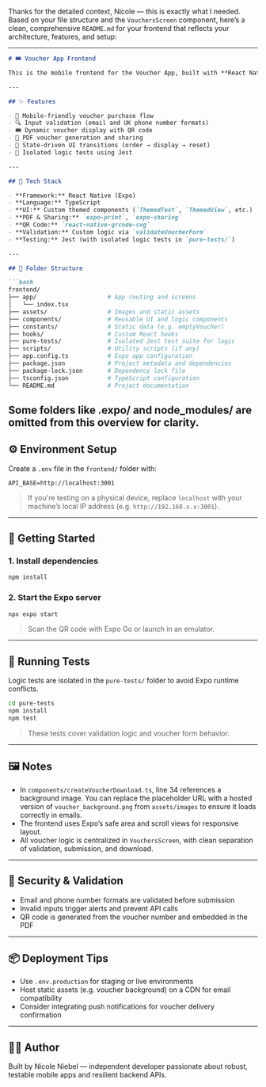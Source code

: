 Thanks for the detailed context, Nicole — this is exactly what I needed. Based on your file structure and the `VouchersScreen` component, here’s a clean, comprehensive `README.md` for your frontend that reflects your architecture, features, and setup:

---

```markdown
# 🎟️ Voucher App Frontend

This is the mobile frontend for the Voucher App, built with **React Native (Expo)** and **TypeScript**. It allows users to purchase gift vouchers, view them with a QR code, and download them as PDFs for sharing or printing.

---

## ✨ Features

- 📱 Mobile-friendly voucher purchase flow
- 🔍 Input validation (email and UK phone number formats)
- 🎟️ Dynamic voucher display with QR code
- 📄 PDF voucher generation and sharing
- 🔁 State-driven UI transitions (order → display → reset)
- 🧪 Isolated logic tests using Jest

---

## 🧱 Tech Stack

- **Framework:** React Native (Expo)
- **Language:** TypeScript
- **UI:** Custom themed components (`ThemedText`, `ThemedView`, etc.)
- **PDF & Sharing:** `expo-print`, `expo-sharing`
- **QR Code:** `react-native-qrcode-svg`
- **Validation:** Custom logic via `validateVoucherForm`
- **Testing:** Jest (with isolated logic tests in `pure-tests/`)

---

## 📁 Folder Structure

```bash
frontend/
├── app/                    # App routing and screens
│   └── index.tsx
├── assets/                 # Images and static assets
├── components/             # Reusable UI and logic components
├── constants/              # Static data (e.g. emptyVoucher)
├── hooks/                  # Custom React hooks
├── pure-tests/             # Isolated Jest test suite for logic
├── scripts/                # Utility scripts (if any)
├── app.config.ts           # Expo app configuration
├── package.json            # Project metadata and dependencies
├── package-lock.json       # Dependency lock file
├── tsconfig.json           # TypeScript configuration
└── README.md               # Project documentation
```
Some folders like .expo/ and node_modules/ are omitted from this overview for clarity.
---

## ⚙️ Environment Setup

Create a `.env` file in the `frontend/` folder with:

```env
API_BASE=http://localhost:3001
```

> If you're testing on a physical device, replace `localhost` with your machine’s local IP address (e.g. `http://192.168.x.x:3001`).

---

## 🚀 Getting Started

### 1. Install dependencies

```bash
npm install
```

### 2. Start the Expo server

```bash
npx expo start
```

> Scan the QR code with Expo Go or launch in an emulator.

---

## 🧪 Running Tests

Logic tests are isolated in the `pure-tests/` folder to avoid Expo runtime conflicts.

```bash
cd pure-tests
npm install
npm test
```

> These tests cover validation logic and voucher form behavior.

---

## 🖼️ Notes

- In `components/createVoucherDownload.ts`, line 34 references a background image. You can replace the placeholder URL with a hosted version of `voucher_background.png` from `assets/images` to ensure it loads correctly in emails.
- The frontend uses Expo’s safe area and scroll views for responsive layout.
- All voucher logic is centralized in `VouchersScreen`, with clean separation of validation, submission, and download.

---

## 🔐 Security & Validation

- Email and phone number formats are validated before submission
- Invalid inputs trigger alerts and prevent API calls
- QR code is generated from the voucher number and embedded in the PDF

---

## 📦 Deployment Tips

- Use `.env.production` for staging or live environments
- Host static assets (e.g. voucher background) on a CDN for email compatibility
- Consider integrating push notifications for voucher delivery confirmation

---

## 👩‍🔧 Author

Built by Nicole Niebel — independent developer passionate about robust, testable mobile apps and resilient backend APIs.

